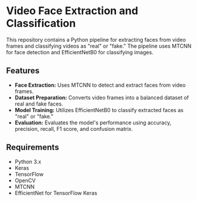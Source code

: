 # Video Face Extraction and Classification

This repository contains a Python pipeline for extracting faces from video frames and classifying videos as "real" or "fake." The pipeline uses MTCNN for face detection and EfficientNetB0 for classifying images.

## Features
- **Face Extraction:** Uses MTCNN to detect and extract faces from video frames.
- **Dataset Preparation:** Converts video frames into a balanced dataset of real and fake faces.
- **Model Training:** Utilizes EfficientNetB0 to classify extracted faces as "real" or "fake."
- **Evaluation:** Evaluates the model's performance using accuracy, precision, recall, F1 score, and confusion matrix.

## Requirements
- Python 3.x
- Keras
- TensorFlow
- OpenCV
- MTCNN
- EfficientNet for TensorFlow Keras
